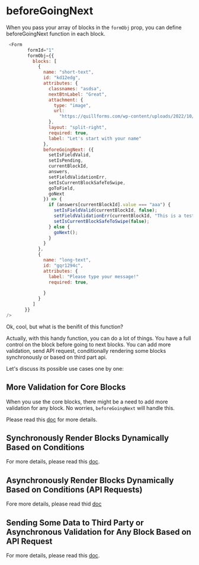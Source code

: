 # beforeGoingNext

When you pass your array of blocks in the `formObj` prop, you can define beforeGoingNext function in each block.
``` js
 <Form
        formId="1"
        formObj={{
          blocks: [
            {
              name: "short-text",
              id: "kd12edg",
              attributes: {
                classnames: "asdsa",
                nextBtnLabel: "Great",
                attachment: {
                  type: "image",
                  url:
                    "https://quillforms.com/wp-content/uploads/2022/10/ludovic-migneault-B9YbNbaemMI-unsplash_50-scaled.jpeg"
                },
                layout: "split-right",
                required: true,
                label: "Let's start with your name"
              },
              beforeGoingNext: ({
                setIsFieldValid,
                setIsPending,
                currentBlockId,
                answers,
                setFieldValidationErr,
                setIsCurrentBlockSafeToSwipe,
                goToField,
                goNext
              }) => {
                if (answers[currentBlockId].value === "aaa") {
                  setIsFieldValid(currentBlockId, false);
                  setFieldValidationErr(currentBlockId, "This is a test");
                  setIsCurrentBlockSafeToSwipe(false);
                } else {
                  goNext();
                }
              }
            },
            {
              name: "long-text",
              id: "gqr1294c",
              attributes: {
                label: "Please type your message!"
                required: true,
      
              }
            }
          ]
       }}
/>
```
Ok, cool, but what is the benifit of this function?

Actually, with this handy function, you can do a lot of things. You have a full control on the block before going to next blocks.
You can add more validation, send API request, conditionally rendering some blocks synchronously or based on third part api.


Let's discuss its possible use cases one by one:

## More Validation for Core Blocks

When you use the core blocks, there might be a need to add more validation for any block. No worries, `beforeGoingNext` will handle this.

Please read this [doc](./core-blocks-validation.md) for more details.


## Synchronously Render Blocks Dynamically Based on Conditions

For more details, please read this [doc](./dynamic-blocks-rendering.md).


## Asynchronously Render Blocks Dynamically Based on Conditions (API Requests)

Fore more details, please read thid [doc](./async-dynamic-block-rendering.md)


## Sending Some Data to Third Party or Asynchronous Validation for Any Block Based on API Request 

For more details, please read this [doc](./async-request.md).
